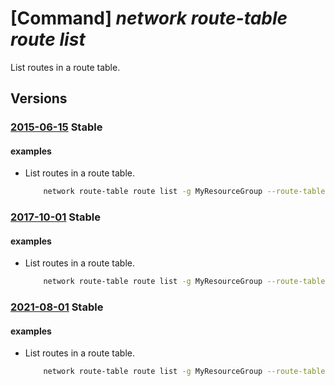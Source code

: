 # [Command] _network route-table route list_

List routes in a route table.

## Versions

### [2015-06-15](/Resources/mgmt-plane/L3N1YnNjcmlwdGlvbnMve30vcmVzb3VyY2Vncm91cHMve30vcHJvdmlkZXJzL21pY3Jvc29mdC5uZXR3b3JrL3JvdXRldGFibGVzL3t9L3JvdXRlcw==/2015-06-15.xml) **Stable**

<!-- mgmt-plane /subscriptions/{}/resourcegroups/{}/providers/microsoft.network/routetables/{}/routes 2015-06-15 -->

#### examples

- List routes in a route table.
    ```bash
        network route-table route list -g MyResourceGroup --route-table-name MyRouteTable
    ```

### [2017-10-01](/Resources/mgmt-plane/L3N1YnNjcmlwdGlvbnMve30vcmVzb3VyY2Vncm91cHMve30vcHJvdmlkZXJzL21pY3Jvc29mdC5uZXR3b3JrL3JvdXRldGFibGVzL3t9L3JvdXRlcw==/2017-10-01.xml) **Stable**

<!-- mgmt-plane /subscriptions/{}/resourcegroups/{}/providers/microsoft.network/routetables/{}/routes 2017-10-01 -->

#### examples

- List routes in a route table.
    ```bash
        network route-table route list -g MyResourceGroup --route-table-name MyRouteTable
    ```

### [2021-08-01](/Resources/mgmt-plane/L3N1YnNjcmlwdGlvbnMve30vcmVzb3VyY2Vncm91cHMve30vcHJvdmlkZXJzL21pY3Jvc29mdC5uZXR3b3JrL3JvdXRldGFibGVzL3t9L3JvdXRlcw==/2021-08-01.xml) **Stable**

<!-- mgmt-plane /subscriptions/{}/resourcegroups/{}/providers/microsoft.network/routetables/{}/routes 2021-08-01 -->

#### examples

- List routes in a route table.
    ```bash
        network route-table route list -g MyResourceGroup --route-table-name MyRouteTable
    ```
